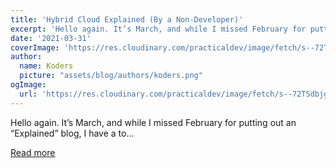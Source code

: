 ```yaml
---
title: 'Hybrid Cloud Explained (By a Non-Developer)'
excerpt: 'Hello again. It’s March, and while I missed February for putting out an “Explained” blog, I have a to...'
date: '2021-03-31'
coverImage: 'https://res.cloudinary.com/practicaldev/image/fetch/s--72TSdbjg--/c_imagga_scale,f_auto,fl_progressive,h_420,q_auto,w_1000/https://dev-to-uploads.s3.amazonaws.com/uploads/articles/2ehovyhizpijua7ob29i.png'
author:
  name: Koders
  picture: "assets/blog/authors/koders.png"
ogImage:
  url: 'https://res.cloudinary.com/practicaldev/image/fetch/s--72TSdbjg--/c_imagga_scale,f_auto,fl_progressive,h_420,q_auto,w_1000/https://dev-to-uploads.s3.amazonaws.com/uploads/articles/2ehovyhizpijua7ob29i.png'
---
```


Hello again. It’s March, and while I missed February for putting out an “Explained” blog, I have a to...

[Read more](https://dev.to/harperdb/hybrid-cloud-explained-by-a-non-developer-o9g)
